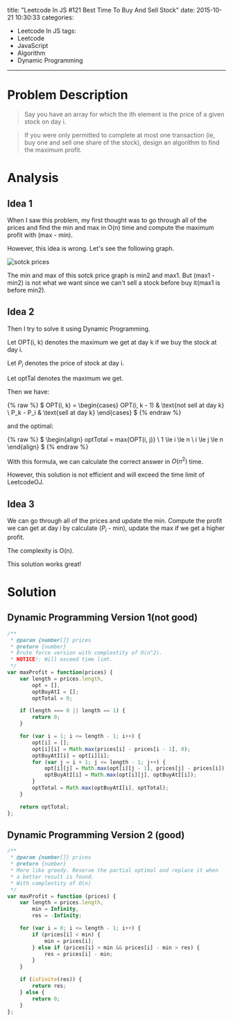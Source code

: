 title: "Leetcode In JS #121 Best Time To Buy And Sell Stock"
date: 2015-10-21 10:30:33
categories:
- Leetcode In JS
tags:
- Leetcode
- JavaScript
- Algorithm
- Dynamic Programming
---

# Problem Description

> Say you have an array for which the ith element is the price of a given stock on day i.

> If you were only permitted to complete at most one transaction (ie, buy one and sell one share of the stock), design an algorithm to find the maximum profit.

<!--more-->

# Analysis

## Idea 1

When I saw this problem, my first thought was to go through all of the prices and find the min and max in O(n) time and compute the maximum profit with (max - min).

However, this idea is wrong. Let's see the following graph.

![sotck prices](http://7xnlp7.com1.z0.glb.clouddn.com/121-stock%20prices.png-small)

The min and max of this sotck price graph is min2 and max1. But (max1 - min2) is not what we want since we can't sell a stock before buy it(max1 is before min2).

## Idea 2

Then I try to solve it using Dynamic Programming.

Let OPT(i, k) denotes the maximum we get at day k if we buy the stock at day i.

Let $P_i$ denotes the price of stock at day i.

Let optTal denotes the maximum we get.

Then we have:

{% raw %}
$
OPT(i, k) = 
\begin{cases}
	OPT(i, k - 1) & \text{not sell at day k} \\ 
	P_k - P_i & \text{sell at day k}
\end{cases}
$
{% endraw %}

and the optimal:

{% raw %}
$
\begin{align}
	optTotal = max\{OPT(i, j)\} \\
	1 \le i \le n \\
	i \le j \le n 
\end{align}
$
{% endraw %}

With this formula, we can calculate the correct answer in $O(n^2)$ time.

However, this solution is not efficient and will exceed the time limit of LeetcodeOJ.

## Idea 3

We can go through all of the prices and update the min. Compute the profit we can get at day i by calculate ($P_i$ - min), update the max if we get a higher profit.

The complexity is O(n).

This solution works great!

# Solution

## Dynamic Programming Version 1(not good)

```JavaScript
/**
 * @param {number[]} prices
 * @return {number}
 * Brute force version with complextity of O(n^2).
 * NOTICE!: Will exceed time limt.
 */
var maxProfit = function(prices) {
    var length = prices.length,
        opt = [],
        optBuyAtI = [];
        optTotal = 0;

    if (length === 0 || length == 1) {
        return 0;
    }

    for (var i = 1; i <= length - 1; i++) {
        opt[i] = [];
        opt[i][i] = Math.max(prices[i] - prices[i - 1], 0);
        optBuyAtI[i] = opt[i][i];
        for (var j = i + 1; j <= length - 1; j++) {
            opt[i][j] = Math.max(opt[i][j - 1], prices[j] - prices[i]);
            optBuyAtI[i] = Math.max(opt[i][j], optBuyAtI[i]);
        }
        optTotal = Math.max(optBuyAtI[i], optTotal);
    }

    return optTotal;
};

```

## Dynamic Programming Version 2 (good)

```JavaScript
/**
 * @param {number[]} prices
 * @return {number}
 * More like greedy. Reserve the partial optimal and replace it when
 * a better result is found.
 * With complextity of O(n)
 */
var maxProfit = function (prices) {
    var length = prices.length,
        min = Infinity,
        res = -Infinity;

    for (var i = 0; i <= length - 1; i++) {
        if (prices[i] < min) {
            min = prices[i];
        } else if (prices[i] > min && prices[i] - min > res) {
            res = prices[i] - min;
        }
    }

    if (isFinite(res)) {
        return res;
    } else {
        return 0;
    }
};
```
